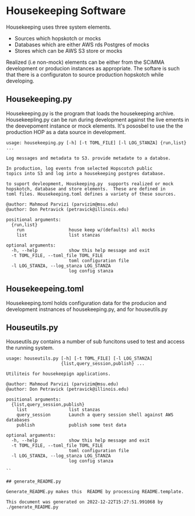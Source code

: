 <!-- a comment -->
<!-- use generateREADME.py to process this into README.md -->

# Housekeeping Software

Housekeeping uses three system elements.

- Sources which  hopskotch or mocks
- Databases which are either AWS rds Postgres of mocks
- Stores which can be AWS S3 store or mocks

Realized (i.e non-mock) elements can be either from the SCiMMA
development or producion instances as appropriate.  The softare
is such that there is a configuraton to source  production hopskotch
while developing. 


## Housekeeping.py

Housekeeping.py is the program that loads the housekeeping archive.
Housekeepling.py can be run during development against the live ements
in the deevepoment instance or mock elements. It's pososbel to use the
the production HOP as a data source in development.

```
usage: housekeeping.py [-h] [-t TOML_FILE] [-l LOG_STANZA] {run,list} ...

Log messages and metadata to S3. provide metadate to a databse.

In production, log events from selected Hopscotch public
topics into S3 and log into a housekeeping postgres database.

to suport devleopment, Houskeeping.py  supports realized or mock
hopskotch, database and store elements.  These are defined in
toml files. Housekeeping.toml defines a variety of these sources. 

@author: Mahmoud Parvizi (parvizim@msu.edu)
@author: Don Petravick (petravick@illinois.edu)

positional arguments:
  {run,list}
    run                 house keep w/(defaults) all mocks
    list                list stanzas

optional arguments:
  -h, --help            show this help message and exit
  -t TOML_FILE, --toml_file TOML_FILE
                        toml configuration file
  -l LOG_STANZA, --log_stanza LOG_STANZA
                        log config stanza

```

## Housekeepeing.toml

Housekeeping.toml holds configuration data for the producion and
development instnances of housekeeping.py, and for houseutils.py


##  Houseutils.py

Houseutils.py contains a number of sub funcitons used to test
and access the running system.

```
usage: houseutils.py [-h] [-t TOML_FILE] [-l LOG_STANZA]
                     {list,query_session,publish} ...

Utiliteis for housekeepign applications.

@author: Mahmoud Parvizi (parvizim@msu.edu)
@author: Don Petravick (petravick@illinois.edu)

positional arguments:
  {list,query_session,publish}
    list                list stanzas
    query_session       Launch a query session shell against AWS databases
    publish             publish some test data

optional arguments:
  -h, --help            show this help message and exit
  -t TOML_FILE, --toml_file TOML_FILE
                        toml configuration file
  -l LOG_STANZA, --log_stanza LOG_STANZA
                        log config stanza

``

## generate_README.py

Generate_README.py makes this  README by processing README.template.

This document was generated on 2022-12-22T15:27:51.991068 by ./generate_README.py
